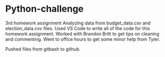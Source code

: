 # Python-challenge
3rd homework assignment
Analyzing data from budget_data.csv and election_data.csv files. Used VS Code to write all of the code for this homework assignment.
Worked with Brandon Britt to get tips on cleaning and commenting. Went to office hours to get some minor help from Tyler.

Pushed files from gitbash to github.
